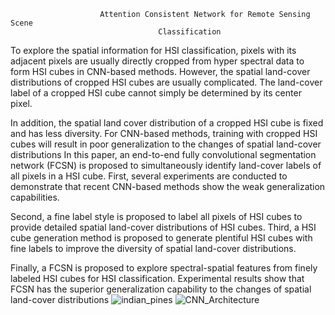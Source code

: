                         Attention Consistent Network for Remote Sensing Scene
                                     Classification


To explore the spatial information for HSI classification, pixels with its adjacent pixels are usually
directly cropped from hyper spectral data to form HSI cubes in CNN-based methods. However,
the spatial land-cover distributions of cropped HSI cubes are usually complicated. The land-cover
label of a cropped HSI cube cannot simply be determined by its center pixel.

In addition, the spatial land cover distribution of a cropped HSI cube is fixed and has less diversity.
For CNN-based methods, training with cropped HSI cubes will result in poor generalization to the
changes of spatial land-cover distributions
In this paper, an end-to-end fully convolutional segmentation network (FCSN) is proposed to
simultaneously identify land-cover labels of all pixels in a HSI cube. First, several experiments are
conducted to demonstrate that recent CNN-based methods show the weak generalization
capabilities.

Second, a fine label style is proposed to label all pixels of HSI cubes to provide detailed spatial
land-cover distributions of HSI cubes. Third, a HSI cube generation method is proposed to
generate plentiful HSI cubes with fine labels to improve the diversity of spatial land-cover
distributions.

Finally, a FCSN is proposed to explore spectral-spatial features from finely labeled HSI cubes for
HSI classification. Experimental results show that FCSN has the superior generalization capability
to the changes of spatial land-cover distributions
![indian_pines](https://github.com/ravihallad/Attention-Consistent-Network-for-Remote-Sensing-Scene-Classification/assets/78427451/c05bbc34-ebb3-4492-ab51-58f0537535f6)
![CNN_Architecture](https://github.com/ravihallad/Attention-Consistent-Network-for-Remote-Sensing-Scene-Classification/assets/78427451/547f7883-b253-4dc5-87be-f5b1353707d0)



